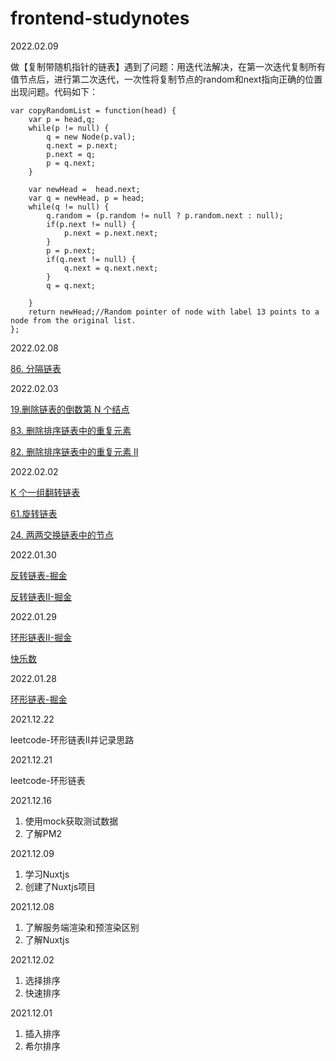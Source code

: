# frontend-studynotes

2022.02.09

做【复制带随机指针的链表】遇到了问题：用迭代法解决，在第一次迭代复制所有值节点后，进行第二次迭代，一次性将复制节点的random和next指向正确的位置出现问题。代码如下：

```
var copyRandomList = function(head) {
    var p = head,q;
    while(p != null) {
        q = new Node(p.val);
        q.next = p.next;
        p.next = q;
        p = q.next;
    }
    
    var newHead =  head.next;
    var q = newHead, p = head;
    while(q != null) {
        q.random = (p.random != null ? p.random.next : null);
        if(p.next != null) {
            p.next = p.next.next;
        }
        p = p.next;
        if(q.next != null) {
            q.next = q.next.next;
        }
        q = q.next;
           
    }
    return newHead;//Random pointer of node with label 13 points to a node from the original list.
};
```



2022.02.08

[86. 分隔链表](https://juejin.cn/post/7062390809768755208/)

2022.02.03

[19.删除链表的倒数第 N 个结点](https://juejin.cn/post/7060335574632267813/)

[83. 删除排序链表中的重复元素](https://juejin.cn/post/7060364462942846990/)

[82. 删除排序链表中的重复元素 II](https://juejin.cn/post/7060532039564394504/)

2022.02.02

[K 个一组翻转链表](https://juejin.cn/post/7059967145345548318/)

[61.旋转链表](https://juejin.cn/post/7060025838988689445/)

[24. 两两交换链表中的节点](https://juejin.cn/post/7060162016211632158/)

2022.01.30

[反转链表-掘金](https://juejin.cn/post/7058813856398704654/)

[反转链表II-掘金](https://juejin.cn/post/7058830306307997704/)

2022.01.29

[环形链表II-掘金](https://juejin.cn/post/7058548911794814984)

[快乐数](https://juejin.cn/user/624953351216014)

2022.01.28

[环形链表-掘金](https://juejin.cn/post/7058155551993102366)

2021.12.22

leetcode-环形链表II并记录思路

2021.12.21

leetcode-环形链表

2021.12.16

1. 使用mock获取测试数据
2. 了解PM2

2021.12.09

1. 学习Nuxtjs
2. 创建了Nuxtjs项目

2021.12.08
1. 了解服务端渲染和预渲染区别
2. 了解Nuxtjs

2021.12.02
1. 选择排序
2. 快速排序

2021.12.01
1. 插入排序
2. 希尔排序

